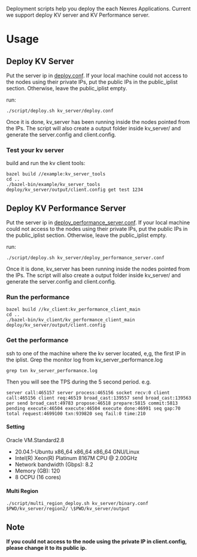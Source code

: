 Deployment scripts help you deploy the each Nexres Applications.
Current we support deploy KV server and KV Performance server.

# Usage

## Deploy KV Server

Put the server ip in [deploy.conf](https://github.com/msadoghi/nexres/blob/master/deploy/kv_server/deploy.conf). If your local machine could not access to the nodes using their private IPs, put the public IPs in the public_iplist section.
Otherwise, leave the public_iplist empty.

run:

    ./script/deploy.sh kv_server/deploy.conf
    
Once it is done, kv_server has been running inside the nodes pointed from the IPs. 
The script will also create a output folder inside kv_server/ and generate the server.config and client.config.

### Test your kv server

build and run the kv client tools:

    bazel build //example:kv_server_tools
    cd ..
    ./bazel-bin/example/kv_server_tools deploy/kv_server/output/client.config get test 1234

## Deploy KV Performance Server

Put the server ip in [deploy_performance_server.conf](https://github.com/msadoghi/nexres/blob/master/deploy/kv_server/deploy_performance_server.conf). If your local machine could not access to the nodes using their private IPs, put the public IPs in the public_iplist section.
Otherwise, leave the public_iplist empty.

run:

    ./script/deploy.sh kv_server/deploy_performance_server.conf
    
Once it is done, kv_server has been running inside the nodes pointed from the IPs. 
The script will also create a output folder inside kv_server/ and generate the server.config and client.config.

### Run the performance

    bazel build //kv_client:kv_performance_client_main
    cd ..
    ./bazel-bin/kv_client/kv_performance_client_main deploy/kv_server/output/client.config

### Get the performance
 
ssh to one of the machine where the kv server located, e,g, the first IP in the iplist. 
Grep the monitor log from kv_server_performance.log

    grep txn kv_server_performance.log
    
Then you will see the TPS during the 5 second period. e.g.

    server call:465157 server process:465156 socket recv:0 client call:465156 client req:46519 broad_cast:139557 send broad_cast:139563 per send broad_cast:49783 propose:46518 prepare:5815 commit:5813 pending execute:46504 execute:46504 execute done:46991 seq gap:70 total request:4699100 txn:939820 seq fail:0 time:210

#### Setting

Oracle VM.Standard2.8

- 20.04.1-Ubuntu x86_64 x86_64 x86_64 GNU/Linux
- Intel(R) Xeon(R) Platinum 8167M CPU @ 2.00GHz
- Network bandwidth (Gbps): 8.2
- Memory (GB): 120
- 8 OCPU (16 cores)

#### Multi Region

```
./script/multi_region_deploy.sh kv_server/binary.conf $PWD/kv_server/region2/ \$PWD/kv_server/output
```

## Note
**If you could not access to the node using the private IP in client.config, please change it to its public ip.**
     
